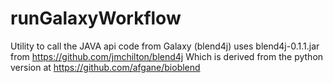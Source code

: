 # runGalaxyWorkflow
Utility to call the JAVA api code from Galaxy (blend4j) uses 
blend4j-0.1.1.jar 
from https://github.com/jmchilton/blend4j
Which is derived from the python version at https://github.com/afgane/bioblend
